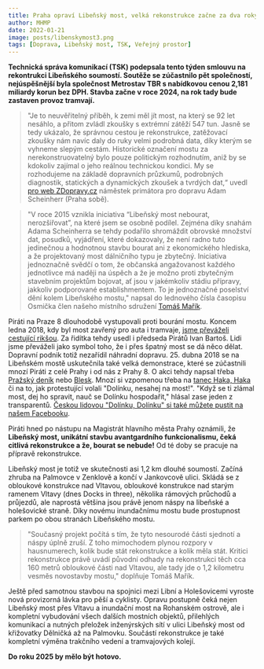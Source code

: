 ```yaml
---
title: Praha opraví Libeňský most, velká rekonstrukce začne za dva roky
author: MHMP
date: 2022-01-21
image: posts/libenskymost3.png
tags: [Doprava, Libeňský most, TSK, Veřejný prostor]
---
```


**Technická správa komunikací (TSK) podepsala tento týden smlouvu na rekontrukci Libeňského soumostí. Soutěže se zúčastnilo pět společností, nejúspěšnější byla společnost Metrostav TBR s nabídkovou cenou 2,181 miliardy korun bez DPH. Stavba začne v roce 2024, na rok tady bude zastaven provoz tramvají.**

>"Je to neuvěřitelný příběh, k zemi měl jít most, na který se 92 let nesáhlo, a přitom zvládl zkoušky s extrémní zátěží 547 tun. Jasně se tedy ukázalo, že správnou cestou je rekonstrukce, zatěžovací zkoušky nám navíc daly do ruky velmi podrobná data, díky kterým se vyhneme slepým cestám. Historické označení mostu za nerekonstruovatelný bylo pouze politickým rozhodnutím, aniž by se kdokoliv zajímal o jeho reálnou technickou kondici. My se rozhodujeme na základě dopravních průzkumů, podrobných diagnostik, statických a dynamických zkoušek a tvrdých dat,“ uvedl [pro web ZDopravy.cz](https://zdopravy.cz/rekonstrukce-libenskeho-mostu-muze-zacit-rok-pres-nej-nepojedou-tramvaje-101768/) náměstek primátora pro dopravu Adam Scheinherr (Praha sobě).

>"V roce 2015 vznikla iniciativa “Libeňský most nebourat, nerozšiřovat”, na které jsem se osobně podílel. Zejména díky snahám Adama Scheinherra se tehdy podařilo shromáždit obrovské množství dat, posudků, vyjádření, které dokazovaly, že není radno tuto jedinečnou a hodnotnou stavbu bourat ani z ekonomického hlediska, a že projektovaný most dálničního typu je zbytečný. Iniciativa jednoznačně svědčí o tom, že občanská angažovanost každého jednotlivce má naději na úspěch a že je možno proti zbytečným stavebním projektům bojovat, ať jsou v jakémkoliv stádiu přípravy, jakkoliv podporované establishmentem. To je jednoznačné poselství dění kolem Libeňského mostu," napsal do lednového čísla časopisu Osmička člen našeho místního sdružení [Tomáš Mařík](https://praha8.pirati.cz/lide/tomas-marik.html).

Piráti na Praze 8 dlouhodobě vystupovali proti bourání mostu. Koncem ledna 2018, kdy byl most zavřený pro auta i tramvaje, [jsme převáželi cestující rikšou](https://prazsky.denik.cz/z-regionu/na-libensky-most-se-vraci-hromadna-doprava-autobusy-jezdi-do-poloviny-mostu-20180129.html). Za řidítka tehdy usedl i předseda Pirátů Ivan Bartoš. Lidi jsme převáželi jako symbol toho, že i přes špatný most se dá něco dělat. Dopravní podnik totiž nezařídil náhradní dopravu. 25. dubna 2018 se na Libeňském mostě uskutečnila také velká demonstrace, které se zúčastnili mnozí Piráti z celé Prahy i od nás z Prahy 8. O akci tehdy napsal třeba [Pražský deník](https://prazsky.denik.cz/bohemka_zpravy/lide-protestovali-proti-bourani-libenskeho-mostu-20180425.html) nebo [Blesk](https://www.blesk.cz/clanek/regiony-praha-praha-zpravy/538880/lide-zablokovali-libensky-most-nelibilo-se-jim-ze-by-ho-meli-zbourat.html). Mnozí si vzpomenou třeba na [tanec Haka, Haka](https://video.aktualne.cz/dvtv/haka-na-libenskem-moste-takhle-skupina-aktivistu-protestoval/r~ab17b3cc47e011e88b47ac1f6b220ee8/?fbclid=IwAR0Sb5REltXwNTGM2ylCT5O-18tzMjVdm8TlADJqeXHqY8tBpMKt3mFtfDU) či na to, jak protestující volali "Dolínku, nesahej na most!". "Když se ti zlámal most, dej ho spravit, nauč se Dolínku hospodařit," hlásal zase jeden z transparentů. [Českou lidovou "Dolínku, Dolínku" si také můžete pustit na našem Facebooku](https://fb.watch/aGQn6UwZ5j/).

Piráti hned po nástupu na Magistrát hlavního města Prahy oznámili, že **Libeňský most, unikátní stavbu avantgardního funkcionalismu, čeká citlivá rekonstrukce a že, bourat se nebude!** Od té doby se pracuje na přípravě rekonstrukce. 

Libeňský most je totiž ve skutečnosti asi 1,2 km dlouhé soumostí. Začíná zhruba na Palmovce v Zenklově a končí v Jankovcově ulici. Skládá se z obloukové konstrukce nad Vltavou, obloukové konstrukce nad starým ramenem Vltavy (dnes Docks in three), několika rámových průchodů a průjezdů, ale naprostá většina jsou právě jenom náspy na libeňské a holešovické straně. Díky novému inundačnímu mostu bude prostupnost parkem po obou stranách Libeňského mostu.

>"Současný projekt počítá s tím, že tyto nesourodé části sjednotí a náspy úplně zruší. Z toho mimochodem plynou rozpory v hausnumerech, kolik bude stát rekonstrukce a kolik měla stát. Kritici rekonstrukce právě uvádí původní odhady na rekonstrukci těch cca 160 metrů obloukové části nad Vltavou, ale tady jde o 1,2 kilometru vesměs novostavby mostu," doplňuje Tomáš Mařík.

Ještě před samotnou stavbou na spojnici mezi Libní a Holešovicemi vyroste nová provizorná lávka pro pěší a cyklisty. Opravu postupně čeká nejen Libeňský most přes Vltavu a inundační most na Rohanském ostrově, ale i kompletní vybudování všech dalších mostních objektů, přilehlých komunikací a nutných přeložek inženýrských sítí v ulici Libeňský most od křižovatky Dělničká až na Palmovku. Součástí rekonstrukce je také kompletní výměna trakčního vedení a tramvajových kolejí. 

**Do roku 2025 by mělo být hotovo.**
